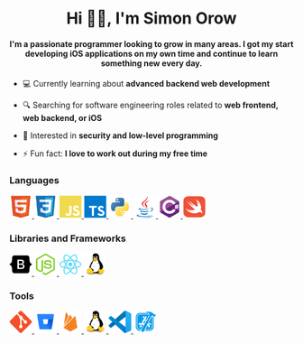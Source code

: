 
<h1 align="center">Hi 👋🏻, I'm Simon Orow</h1>
<h4 align="center">I'm a passionate programmer looking to grow in many areas. I got my start developing iOS applications on my own time and continue to learn something new every day.</h4>

- 💻 Currently learning about **advanced backend web development**

- 🔍 Searching for software engineering roles related to **web frontend, web backend, or iOS**

- 🤔  Interested in  **security and low-level programming**

- ⚡ Fun fact: **I love to work out during my free time**
<!--
<p align="left">
<h3 align="left">Connect with me:</h3>
<a href="" target="blank"><img align="center" src="https://raw.githubusercontent.com/devicons/devicon/master/icons/linkedin/linkedin-original.svg" alt="" height="30" width="40" /> </a>
<a href="" target="blank"><img align="center" src="https://raw.githubusercontent.com/devicons/devicon/master/icons/facebook/facebook-original.svg" alt="" height="30" width="40" /> </a>
</p>
-->

<h3 align="left">Languages</h3>
<p align="left">  
    <a href="https://www.w3.org/html/" target="_blank"> 
        <code><img src="https://raw.githubusercontent.com/devicons/devicon/master/icons/html5/html5-original.svg" alt="html5" width="40" height="40"/></code> 
    </a>  
    <a href="https://www.w3schools.com/css/" target="_blank"> 
        <code><img src="https://raw.githubusercontent.com/devicons/devicon/master/icons/css3/css3-original.svg" alt="css3" width="40" height="40"/></code>  
    </a> 
    <a href="https://developer.mozilla.org/en-US/docs/Web/JavaScript" target="_blank"> 
        <code><img src="https://raw.githubusercontent.com/devicons/devicon/master/icons/javascript/javascript-plain.svg" alt="javascript" width="40" height="40"/></code>  
    </a>
    <a href="https://www.typescriptlang.org/" target="_blank"> 
        <code><img src="https://raw.githubusercontent.com/devicons/devicon/master/icons/typescript/typescript-plain.svg" alt="typescript" width="40" height="40"/></code>  
    </a>
    <a href="https://python.org" target="_blank"> 
        <code><img src="https://raw.githubusercontent.com/devicons/devicon/master/icons/python/python-original.svg" alt="python" width="40" height="40"/></code>  
    </a>
    <a href="https://www.java.com/" target="_blank"> 
        <code><img src="https://raw.githubusercontent.com/devicons/devicon/master/icons/java/java-original.svg" alt="java" width="40" height="40"/></code>  
    </a>
    <a href="https://learn.microsoft.com/en-us/dotnet/csharp/" target="_blank"> 
        <code><img src="https://raw.githubusercontent.com/devicons/devicon/master/icons/csharp/csharp-original.svg" alt="c-sharp" width="40" height="40"/></code>  
    </a>
    <a href="https://swift.org" target="_blank"> 
        <code><img src="https://raw.githubusercontent.com/devicons/devicon/master/icons/swift/swift-original.svg" alt="swift" width="40" height="40"/></code>  
    </a>
</p>

<h3 align="left">Libraries and Frameworks</h3>
<p align="left">  
    <a href="https://getbootstrap.com" target="_blank"> 
        <code><img src="https://raw.githubusercontent.com/devicons/devicon/master/icons/bootstrap/bootstrap-plain.svg" alt="bootstrap" width="40" height="40"/></code>  
    </a> 
    <a href="https:/nodejs.org" target="_blank"> 
        <code><img src="https://raw.githubusercontent.com/devicons/devicon/master/icons/nodejs/nodejs-original.svg" alt="node.js" width="40" height="40"/></code>  
    </a> 
    <a href="https://reactjs.org/" target="_blank"> 
        <code><img src="https://raw.githubusercontent.com/devicons/devicon/master/icons/react/react-original.svg" alt="react" width="40" height="40"/></code>  
    </a> 
    <a href="https://www.linux.org/" target="_blank"> 
        <code><img src="https://raw.githubusercontent.com/devicons/devicon/master/icons/linux/linux-original.svg" alt="linux" width="40" height="40"/></code>  
    </a> 
</p>

<h3 align="left">Tools</h3>
<p align="left">  
    <a href="https://git-scm.com/" target="_blank"> 
        <code><img src="https://raw.githubusercontent.com/devicons/devicon/master/icons/git/git-original.svg" alt="git" width="40" height="40"/></code>  
    </a> 
    <a href="https:/bitbucket.org" target="_blank"> 
        <code><img src="https://raw.githubusercontent.com/devicons/devicon/master/icons/bitbucket/bitbucket-original.svg" alt="bitbucket" width="40" height="40"/></code>  
    </a> 
    <a href="https://firebase.google.com/" target="_blank"> 
        <code><img src="https://raw.githubusercontent.com/devicons/devicon/master/icons/firebase/firebase-plain.svg" alt="firebase" width="40" height="40"/></code>  
    </a> 
    <a href="https://www.linux.org/" target="_blank"> 
        <code><img src="https://raw.githubusercontent.com/devicons/devicon/master/icons/linux/linux-original.svg" alt="linux" width="40" height="40"/></code>  
    </a>
    <a href="https://code.visualstudio.com" target="_blank"> 
        <code><img src="https://raw.githubusercontent.com/devicons/devicon/master/icons/vscode/vscode-original.svg" alt="visual studio code" width="40" height="40"/></code>  
    </a> 
    <a href="https://developer.apple.com/xcode/" target="_blank"> 
        <code><img src="https://raw.githubusercontent.com/devicons/devicon/master/icons/xcode/xcode-plain.svg" alt="Xcode" width="40" height="40"/></code>  
    </a> 
</p>
